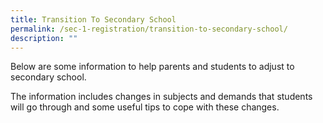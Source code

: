 ```yaml
---
title: Transition To Secondary School
permalink: /sec-1-registration/transition-to-secondary-school/
description: ""
---
```

Below are some information to help parents and students to adjust to secondary school.

The information includes changes in subjects and demands that students will go through and some useful tips to cope with these changes.